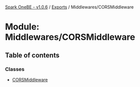 [Spark OneBE - v1.0.6](../README.md) / [Exports](../modules.md) / Middlewares/CORSMiddleware

# Module: Middlewares/CORSMiddleware

## Table of contents

### Classes

- [CORSMiddleware](../classes/Middlewares_CORSMiddleware.CORSMiddleware.md)
